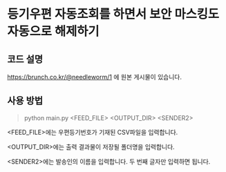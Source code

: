 # 등기우편 자동조회를 하면서 보안 마스킹도 자동으로 해제하기

## 코드 설명
<https://brunch.co.kr/@needleworm/1> 에 원본 게시물이 있습니다.

## 사용 방법
> python main.py <FEED_FILE\> <OUTPUT_DIR\> <SENDER2\>

<FEED_FILE\>에는 우편등기번호가 기재된 CSV파일을 입력합니다.

<OUTPUT_DIR\>에는 출력 결과물이 저장될 폴더명을 입력합니다.

<SENDER2\>에는 발송인의 이름을 입력합니다. 두 번째 글자만 입력하면 됩니다.


